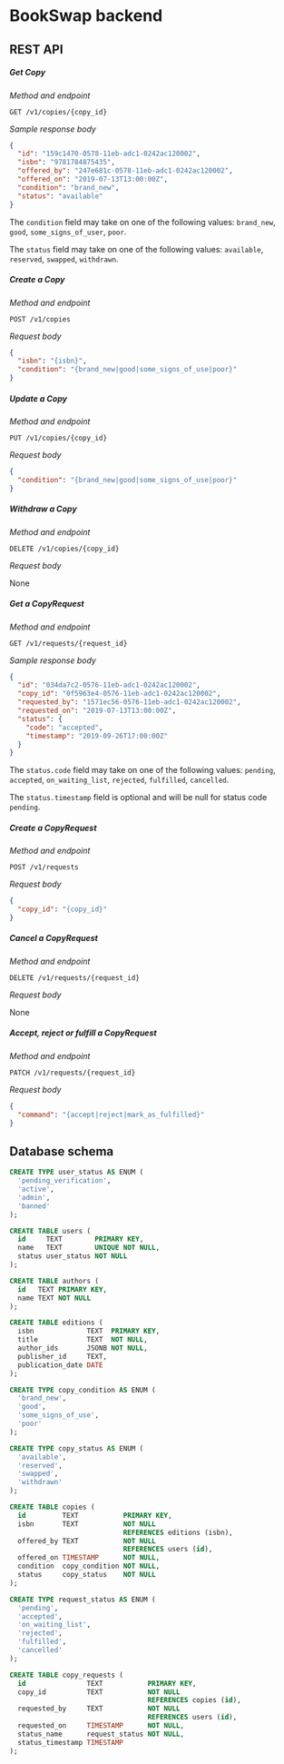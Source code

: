 # BookSwap backend

## REST API

##### Get Copy

_Method and endpoint_

```
GET /v1/copies/{copy_id}
```

_Sample response body_

```json
{
  "id": "159c1470-0578-11eb-adc1-0242ac120002",
  "isbn": "9781784875435",
  "offered_by": "247e681c-0578-11eb-adc1-0242ac120002",
  "offered_on": "2019-07-13T13:00:00Z",
  "condition": "brand_new",
  "status": "available"
}
```

The `condition` field may take on one of the following values: `brand_new`, `good`, `some_signs_of_user`, `poor`.

The `status` field may take on one of the following values: `available`, `reserved`, `swapped`, `withdrawn`.

##### Create a Copy

_Method and endpoint_

```
POST /v1/copies
```

_Request body_

```json
{
  "isbn": "{isbn}",
  "condition": "{brand_new|good|some_signs_of_use|poor}"
}
```

##### Update a Copy

_Method and endpoint_

```
PUT /v1/copies/{copy_id}
```

_Request body_

```json
{
  "condition": "{brand_new|good|some_signs_of_use|poor}"
}
```

##### Withdraw a Copy

_Method and endpoint_

```
DELETE /v1/copies/{copy_id}
```

_Request body_

None

##### Get a CopyRequest

_Method and endpoint_

```
GET /v1/requests/{request_id}
```

_Sample response body_

```json
{
  "id": "034da7c2-0576-11eb-adc1-0242ac120002",
  "copy_id": "0f5963e4-0576-11eb-adc1-0242ac120002",
  "requested_by": "1571ec56-0576-11eb-adc1-0242ac120002",
  "requested_on": "2019-07-13T13:00:00Z",
  "status": {
    "code": "accepted",
    "timestamp": "2019-09-26T17:00:00Z"
  }
}
```

The `status.code` field may take on one of the following values: `pending`, `accepted`, `on_waiting_list`, `rejected`,
`fulfilled`, `cancelled`.

The `status.timestamp` field is optional and will be null for status code `pending`.

##### Create a CopyRequest

_Method and endpoint_

```
POST /v1/requests
```

_Request body_

```json
{
  "copy_id": "{copy_id}"
}
```

##### Cancel a CopyRequest

_Method and endpoint_

```
DELETE /v1/requests/{request_id}
```

_Request body_

None

##### Accept, reject or fulfill a CopyRequest

_Method and endpoint_

```
PATCH /v1/requests/{request_id}
```

_Request body_

```json
{
  "command": "{accept|reject|mark_as_fulfilled}"
}
```

## Database schema

```sql
CREATE TYPE user_status AS ENUM (
  'pending_verification',
  'active',
  'admin',
  'banned'
);

CREATE TABLE users (
  id     TEXT        PRIMARY KEY,
  name   TEXT        UNIQUE NOT NULL,
  status user_status NOT NULL
);

CREATE TABLE authors (
  id   TEXT PRIMARY KEY,
  name TEXT NOT NULL
);

CREATE TABLE editions (
  isbn             TEXT  PRIMARY KEY,
  title            TEXT  NOT NULL,
  author_ids       JSONB NOT NULL,
  publisher_id     TEXT,
  publication_date DATE
);

CREATE TYPE copy_condition AS ENUM (
  'brand_new',
  'good',
  'some_signs_of_use',
  'poor'
);

CREATE TYPE copy_status AS ENUM (
  'available',
  'reserved',
  'swapped',
  'withdrawn'
);

CREATE TABLE copies (
  id         TEXT           PRIMARY KEY,
  isbn       TEXT           NOT NULL
                            REFERENCES editions (isbn),
  offered_by TEXT           NOT NULL
                            REFERENCES users (id),
  offered_on TIMESTAMP      NOT NULL,
  condition  copy_condition NOT NULL,
  status     copy_status    NOT NULL
);

CREATE TYPE request_status AS ENUM (
  'pending',
  'accepted',
  'on_waiting_list',
  'rejected',
  'fulfilled',
  'cancelled'
);

CREATE TABLE copy_requests (
  id               TEXT           PRIMARY KEY,
  copy_id          TEXT           NOT NULL
                                  REFERENCES copies (id),
  requested_by     TEXT           NOT NULL
                                  REFERENCES users (id),
  requested_on     TIMESTAMP      NOT NULL,
  status_name      request_status NOT NULL,
  status_timestamp TIMESTAMP
);
```
